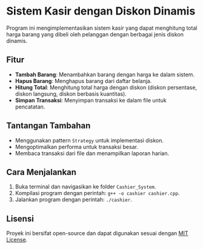 # Sistem Kasir dengan Diskon Dinamis

Program ini mengimplementasikan sistem kasir yang dapat menghitung total harga barang yang dibeli oleh pelanggan dengan berbagai jenis diskon dinamis.

## Fitur

- **Tambah Barang**: Menambahkan barang dengan harga ke dalam sistem.
- **Hapus Barang**: Menghapus barang dari daftar belanja.
- **Hitung Total**: Menghitung total harga dengan diskon (diskon persentase, diskon langsung, diskon berbasis kuantitas).
- **Simpan Transaksi**: Menyimpan transaksi ke dalam file untuk pencatatan.

## Tantangan Tambahan

- Menggunakan pattern `Strategy` untuk implementasi diskon.
- Mengoptimalkan performa untuk transaksi besar.
- Membaca transaksi dari file dan menampilkan laporan harian.

## Cara Menjalankan

1. Buka terminal dan navigasikan ke folder `Cashier_System`.
2. Kompilasi program dengan perintah: `g++ -o cashier cashier.cpp`.
3. Jalankan program dengan perintah: `./cashier`.

## Lisensi

Proyek ini bersifat open-source dan dapat digunakan sesuai dengan [MIT License](../LICENSE).
